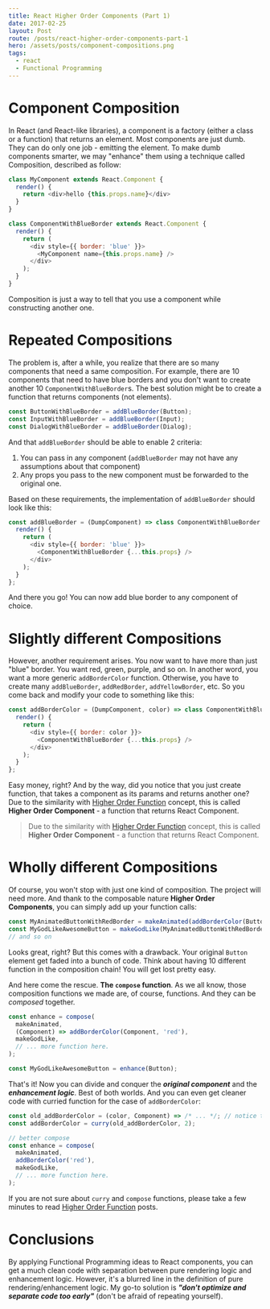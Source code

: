 ```yaml
---
title: React Higher Order Components (Part 1)
date: 2017-02-25
layout: Post
route: /posts/react-higher-order-components-part-1
hero: /assets/posts/component-compositions.png
tags:
  - react
  - Functional Programming
---
```


# Component Composition
In React (and React-like libraries), a component is a factory (either a class or a function)
that returns an element. Most components are just dumb. They can do only one job - emitting the element.
To make dumb components smarter, we may "enhance" them using a technique called Composition, described
as follow:

```js
class MyComponent extends React.Component {
  render() {
    return <div>hello {this.props.name}</div>
  }
}

class ComponentWithBlueBorder extends React.Component {
  render() {
    return (
      <div style={{ border: 'blue' }}>
        <MyComponent name={this.props.name} />
      </div>
    );
  }
}
```

Composition is just a way to tell that you use a component while constructing another one.

# Repeated Compositions
The problem is, after a while, you realize that there are so many components that need a same composition.
For example, there are 10 components that need to have blue borders and you don't want to create
another 10 `ComponentWithBlueBorder`s. The best solution might be to create a function that returns
components (not elements).

```js
const ButtonWithBlueBorder = addBlueBorder(Button);
const InputWithBlueBorder = addBlueBorder(Input);
const DialogWithBlueBorder = addBlueBorder(Dialog);
```

And that `addBlueBorder` should be able to enable 2 criteria:
1. You can pass in any component (`addBlueBorder` may not have any assumptions about that component)
2. Any props you pass to the new component must be forwarded to the original one.

Based on these requirements, the implementation of `addBlueBorder` should look like this:

```js
const addBlueBorder = (DumpComponent) => class ComponentWithBlueBorder extends React.Component {
  render() {
    return (
      <div style={{ border: 'blue' }}>
        <ComponentWithBlueBorder {...this.props} />
      </div>
    );
  }
};
```

And there you go! You can now add blue border to any component of choice.

# Slightly different Compositions
However, another requirement arises. You now want to have more than just "blue" border. You want red,
green, purple, and so on. In another word, you want a more generic `addBorderColor` function.
Otherwise, you have to create many `addBlueBorder`, `addRedBorder`, `addYellowBorder`, etc. So you
come back and modify your code to something like this:

```js
const addBorderColor = (DumpComponent, color) => class ComponentWithBlueBorder extends React.Component {
  render() {
    return (
      <div style={{ border: color }}>
        <ComponentWithBlueBorder {...this.props} />
      </div>
    );
  }
};
```

Easy money, right? And by the way, did you notice that you just create function, that takes a component
as its params and returns another one? Due to the similarity with
[Higher Order Function](/posts/higher-order-function) concept, this is called **Higher Order Component** - a function that returns React Component.

> Due to the similarity with [Higher Order Function](/posts/higher-order-function) concept, this is called **Higher Order Component** - a  function that returns React Component.

# Wholly different Compositions
Of course, you won't stop with just one kind of composition. The project will need more. And thank
to the composable nature **Higher Order Components**, you can simply add up your function calls:

```js
const MyAnimatedButtonWithRedBorder = makeAnimated(addBorderColor(Button, 'red'));
const MyGodLikeAwesomeButton = makeGodLike(MyAnimatedButtonWithRedBorder);
// and so on
```

Looks great, right? But this comes with a drawback. Your original `Button` element get faded into a
bunch of code. Think about having 10 different function in the composition chain! You will get lost
pretty easy.

And here come the rescue. **The `compose` function**. As we all know, those composition functions we
made are, of course, functions. And they can be *composed* together.

```js
const enhance = compose(
  makeAnimated,
  (Component) => addBorderColor(Component, 'red'),
  makeGodLike,
  // ... more function here.
);

const MyGodLikeAwesomeButton = enhance(Button);
```

That's it! Now you can divide and conquer the _**original component**_ and the _**enhancement logic**_.
Best of both worlds. And you can even get cleaner code with curried function for the case of `addBorderColor`:

```js
const old_addBorderColor = (color, Component) => /* ... */; // notice the switch in arguments order
const addBorderColor = curry(old_addBorderColor, 2);

// better compose
const enhance = compose(
  makeAnimated,
  addBorderColor('red'),
  makeGodLike,
  // ... more function here.
);
```

If you are not sure about `curry` and `compose` functions, please take a few minutes to read
[Higher Order Function](/posts/higher-order-function) posts.

# Conclusions
By applying Functional Programming ideas to React components, you can get a much clean code with separation
between pure rendering logic and enhancement logic. However, it's a blurred line in the definition of pure
rendering/enhancement logic. My go-to solution is _**"don't optimize and separate code too early"**_
(don't be afraid of repeating yourself).
